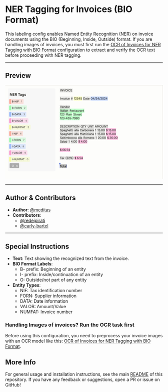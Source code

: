 # NER Tagging for Invoices (BIO Format)

This labeling config enables Named Entity Recognition (NER) on invoice documents using the BIO (Beginning, Inside, Outside) format. If you are handling images of invoices, you must first run the [OCR of Invoices for NER Tagging with BIO Format](../ocr-invoices-pre-ner-bio-format/) configuration to extract and verify the OCR text before proceeding with NER tagging.

---

## Preview

![ner-tagging-invoices-preview](./preview/ner-tagging-invoices-preview.jpg)

---

## Author & Contributors

- **Author**: [@meditas](https://community.labelstud.io/u/meditas/summary)
- **Contributors**:
  - [@redeipirati](https://github.com/redeipirati)
  - [@carly-bartel](https://github.com/carly-bartel)

---

## Special Instructions

- **Text**:  Text showing the recognized text from the invoice.
- **BIO Format Labels**: 
  - B- prefix: Beginning of an entity
  - I- prefix: Inside/continuation of an entity
  - O: Outside/not part of any entity
- **Entity Types**:
  - NIF: Tax identification number
  - FORN: Supplier information
  - DATA: Date information
  - VALOR: Amount/Value
  - NUMFAT: Invoice number

### Handling Images of invoices? Run the OCR task first

Before using this configuration, you need to preprocess your invoice images with an OCR model like this: [OCR of Invoices for NER Tagging with BIO Format](../ocr-invoices-pre-ner-bio-format/).

## More Info

For general usage and installation instructions, see the main
[README](../../README.md) of this repository.
If you have any feedback or suggestions, open a PR or issue on GitHub! 